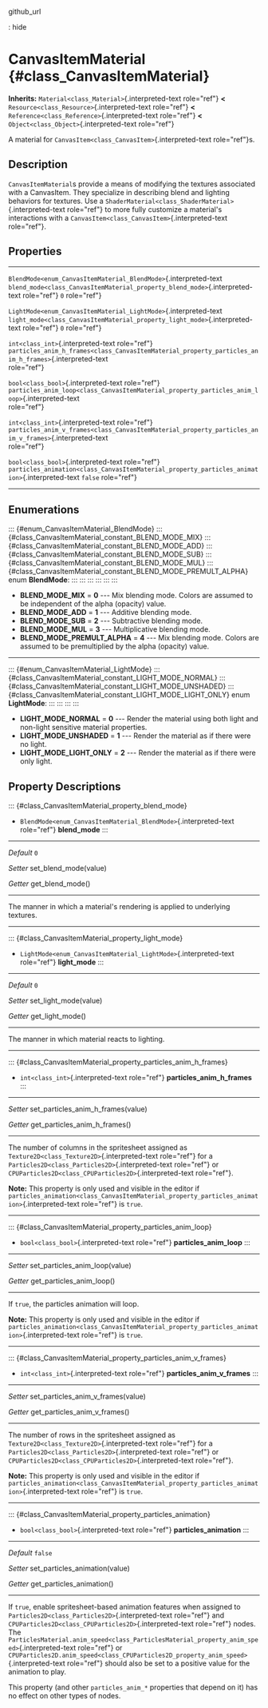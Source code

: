 github\_url

:   hide

CanvasItemMaterial {#class_CanvasItemMaterial}
==================

**Inherits:** `Material<class_Material>`{.interpreted-text role="ref"}
**\<** `Resource<class_Resource>`{.interpreted-text role="ref"} **\<**
`Reference<class_Reference>`{.interpreted-text role="ref"} **\<**
`Object<class_Object>`{.interpreted-text role="ref"}

A material for `CanvasItem<class_CanvasItem>`{.interpreted-text
role="ref"}s.

Description
-----------

`CanvasItemMaterial`s provide a means of modifying the textures
associated with a CanvasItem. They specialize in describing blend and
lighting behaviors for textures. Use a
`ShaderMaterial<class_ShaderMaterial>`{.interpreted-text role="ref"} to
more fully customize a material\'s interactions with a
`CanvasItem<class_CanvasItem>`{.interpreted-text role="ref"}.

Properties
----------

  ------------------------------------------------------------------ -------------------------------------------------------------------------------------------------------- ---------
  `BlendMode<enum_CanvasItemMaterial_BlendMode>`{.interpreted-text   `blend_mode<class_CanvasItemMaterial_property_blend_mode>`{.interpreted-text role="ref"}                 `0`
  role="ref"}                                                                                                                                                                 

  `LightMode<enum_CanvasItemMaterial_LightMode>`{.interpreted-text   `light_mode<class_CanvasItemMaterial_property_light_mode>`{.interpreted-text role="ref"}                 `0`
  role="ref"}                                                                                                                                                                 

  `int<class_int>`{.interpreted-text role="ref"}                     `particles_anim_h_frames<class_CanvasItemMaterial_property_particles_anim_h_frames>`{.interpreted-text   
                                                                     role="ref"}                                                                                              

  `bool<class_bool>`{.interpreted-text role="ref"}                   `particles_anim_loop<class_CanvasItemMaterial_property_particles_anim_loop>`{.interpreted-text           
                                                                     role="ref"}                                                                                              

  `int<class_int>`{.interpreted-text role="ref"}                     `particles_anim_v_frames<class_CanvasItemMaterial_property_particles_anim_v_frames>`{.interpreted-text   
                                                                     role="ref"}                                                                                              

  `bool<class_bool>`{.interpreted-text role="ref"}                   `particles_animation<class_CanvasItemMaterial_property_particles_animation>`{.interpreted-text           `false`
                                                                     role="ref"}                                                                                              
  ------------------------------------------------------------------ -------------------------------------------------------------------------------------------------------- ---------

Enumerations
------------

::: {#enum_CanvasItemMaterial_BlendMode}
::: {#class_CanvasItemMaterial_constant_BLEND_MODE_MIX}
::: {#class_CanvasItemMaterial_constant_BLEND_MODE_ADD}
::: {#class_CanvasItemMaterial_constant_BLEND_MODE_SUB}
::: {#class_CanvasItemMaterial_constant_BLEND_MODE_MUL}
::: {#class_CanvasItemMaterial_constant_BLEND_MODE_PREMULT_ALPHA}
enum **BlendMode**:
:::
:::
:::
:::
:::
:::

-   **BLEND\_MODE\_MIX** = **0** \-\-- Mix blending mode. Colors are
    assumed to be independent of the alpha (opacity) value.
-   **BLEND\_MODE\_ADD** = **1** \-\-- Additive blending mode.
-   **BLEND\_MODE\_SUB** = **2** \-\-- Subtractive blending mode.
-   **BLEND\_MODE\_MUL** = **3** \-\-- Multiplicative blending mode.
-   **BLEND\_MODE\_PREMULT\_ALPHA** = **4** \-\-- Mix blending mode.
    Colors are assumed to be premultiplied by the alpha (opacity) value.

------------------------------------------------------------------------

::: {#enum_CanvasItemMaterial_LightMode}
::: {#class_CanvasItemMaterial_constant_LIGHT_MODE_NORMAL}
::: {#class_CanvasItemMaterial_constant_LIGHT_MODE_UNSHADED}
::: {#class_CanvasItemMaterial_constant_LIGHT_MODE_LIGHT_ONLY}
enum **LightMode**:
:::
:::
:::
:::

-   **LIGHT\_MODE\_NORMAL** = **0** \-\-- Render the material using both
    light and non-light sensitive material properties.
-   **LIGHT\_MODE\_UNSHADED** = **1** \-\-- Render the material as if
    there were no light.
-   **LIGHT\_MODE\_LIGHT\_ONLY** = **2** \-\-- Render the material as if
    there were only light.

Property Descriptions
---------------------

::: {#class_CanvasItemMaterial_property_blend_mode}
-   `BlendMode<enum_CanvasItemMaterial_BlendMode>`{.interpreted-text
    role="ref"} **blend\_mode**
:::

  ----------- -------------------------
  *Default*   `0`

  *Setter*    set\_blend\_mode(value)

  *Getter*    get\_blend\_mode()
  ----------- -------------------------

The manner in which a material\'s rendering is applied to underlying
textures.

------------------------------------------------------------------------

::: {#class_CanvasItemMaterial_property_light_mode}
-   `LightMode<enum_CanvasItemMaterial_LightMode>`{.interpreted-text
    role="ref"} **light\_mode**
:::

  ----------- -------------------------
  *Default*   `0`

  *Setter*    set\_light\_mode(value)

  *Getter*    get\_light\_mode()
  ----------- -------------------------

The manner in which material reacts to lighting.

------------------------------------------------------------------------

::: {#class_CanvasItemMaterial_property_particles_anim_h_frames}
-   `int<class_int>`{.interpreted-text role="ref"}
    **particles\_anim\_h\_frames**
:::

  ---------- ----------------------------------------
  *Setter*   set\_particles\_anim\_h\_frames(value)

  *Getter*   get\_particles\_anim\_h\_frames()
  ---------- ----------------------------------------

The number of columns in the spritesheet assigned as
`Texture2D<class_Texture2D>`{.interpreted-text role="ref"} for a
`Particles2D<class_Particles2D>`{.interpreted-text role="ref"} or
`CPUParticles2D<class_CPUParticles2D>`{.interpreted-text role="ref"}.

**Note:** This property is only used and visible in the editor if
`particles_animation<class_CanvasItemMaterial_property_particles_animation>`{.interpreted-text
role="ref"} is `true`.

------------------------------------------------------------------------

::: {#class_CanvasItemMaterial_property_particles_anim_loop}
-   `bool<class_bool>`{.interpreted-text role="ref"}
    **particles\_anim\_loop**
:::

  ---------- -----------------------------------
  *Setter*   set\_particles\_anim\_loop(value)

  *Getter*   get\_particles\_anim\_loop()
  ---------- -----------------------------------

If `true`, the particles animation will loop.

**Note:** This property is only used and visible in the editor if
`particles_animation<class_CanvasItemMaterial_property_particles_animation>`{.interpreted-text
role="ref"} is `true`.

------------------------------------------------------------------------

::: {#class_CanvasItemMaterial_property_particles_anim_v_frames}
-   `int<class_int>`{.interpreted-text role="ref"}
    **particles\_anim\_v\_frames**
:::

  ---------- ----------------------------------------
  *Setter*   set\_particles\_anim\_v\_frames(value)

  *Getter*   get\_particles\_anim\_v\_frames()
  ---------- ----------------------------------------

The number of rows in the spritesheet assigned as
`Texture2D<class_Texture2D>`{.interpreted-text role="ref"} for a
`Particles2D<class_Particles2D>`{.interpreted-text role="ref"} or
`CPUParticles2D<class_CPUParticles2D>`{.interpreted-text role="ref"}.

**Note:** This property is only used and visible in the editor if
`particles_animation<class_CanvasItemMaterial_property_particles_animation>`{.interpreted-text
role="ref"} is `true`.

------------------------------------------------------------------------

::: {#class_CanvasItemMaterial_property_particles_animation}
-   `bool<class_bool>`{.interpreted-text role="ref"}
    **particles\_animation**
:::

  ----------- ----------------------------------
  *Default*   `false`

  *Setter*    set\_particles\_animation(value)

  *Getter*    get\_particles\_animation()
  ----------- ----------------------------------

If `true`, enable spritesheet-based animation features when assigned to
`Particles2D<class_Particles2D>`{.interpreted-text role="ref"} and
`CPUParticles2D<class_CPUParticles2D>`{.interpreted-text role="ref"}
nodes. The
`ParticlesMaterial.anim_speed<class_ParticlesMaterial_property_anim_speed>`{.interpreted-text
role="ref"} or
`CPUParticles2D.anim_speed<class_CPUParticles2D_property_anim_speed>`{.interpreted-text
role="ref"} should also be set to a positive value for the animation to
play.

This property (and other `particles_anim_*` properties that depend on
it) has no effect on other types of nodes.

